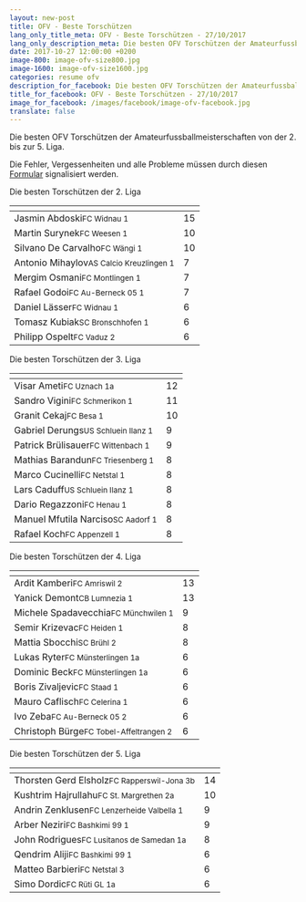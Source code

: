 ```yaml
---
layout: new-post
title: OFV - Beste Torschützen
lang_only_title_meta: OFV - Beste Torschützen - 27/10/2017
lang_only_description_meta: Die besten OFV Torschützen der Amateurfussballmeisterschaften von der 2. bis zur 5. Liga - 27/10/2017
date: 2017-10-27 12:00:00 +0200
image-800: image-ofv-size800.jpg
image-1600: image-ofv-size1600.jpg
categories: resume ofv
description_for_facebook: Die besten OFV Torschützen der Amateurfussballmeisterschaften von der 2. bis zur 5. Liga
title_for_facebook: OFV - Beste Torschützen - 27/10/2017
image_for_facebook: /images/facebook/image-ofv-facebook.jpg
translate: false
---
```

Die besten OFV Torschützen der Amateurfussballmeisterschaften von der 2. bis zur 5. Liga.

Die Fehler, Vergessenheiten und alle Probleme müssen durch diesen <a href="/formular-fehlermeldung">Formular</a> signalisiert werden.

Die besten Torschützen der 2. Liga

<table class="table"><thead><tr><th><i class="fa fa-male"></i></th><th><i class="fa fa-futbol-o"></i></th></tr></thead><tbody><tr><td>Jasmin Abdoski<span class='d-block team-name'><small>FC Widnau 1</small></span></td><td>15</td></tr><tr><td>Martin Surynek<span class='d-block team-name'><small>FC Weesen 1</small></span></td><td>10</td></tr><tr><td>Silvano De Carvalho<span class='d-block team-name'><small>FC Wängi 1</small></span></td><td>10</td></tr><tr><td>Antonio Mihaylov<span class='d-block team-name'><small>AS Calcio Kreuzlingen 1</small></span></td><td>7</td></tr><tr><td>Mergim Osmani<span class='d-block team-name'><small>FC Montlingen 1</small></span></td><td>7</td></tr><tr><td>Rafael Godoi<span class='d-block team-name'><small>FC Au-Berneck 05 1</small></span></td><td>7</td></tr><tr><td>Daniel Lässer<span class='d-block team-name'><small>FC Widnau 1</small></span></td><td>6</td></tr><tr><td>Tomasz Kubiak<span class='d-block team-name'><small>SC Bronschhofen 1</small></span></td><td>6</td></tr><tr><td>Philipp Ospelt<span class='d-block team-name'><small>FC Vaduz 2</small></span></td><td>6</td></tr></tbody></table>

Die besten Torschützen der 3. Liga

<table class="table"><thead><tr><th><i class="fa fa-male"></i></th><th><i class="fa fa-futbol-o"></i></th></tr></thead><tbody><tr><td>Visar Ameti<span class='d-block team-name'><small>FC Uznach 1a</small></span></td><td>12</td></tr><tr><td>Sandro Vigini<span class='d-block team-name'><small>FC Schmerikon 1</small></span></td><td>11</td></tr><tr><td>Granit Cekaj<span class='d-block team-name'><small>FC Besa 1</small></span></td><td>10</td></tr><tr><td>Gabriel Derungs<span class='d-block team-name'><small>US Schluein Ilanz 1</small></span></td><td>9</td></tr><tr><td>Patrick Brülisauer<span class='d-block team-name'><small>FC Wittenbach 1</small></span></td><td>9</td></tr><tr><td>Mathias Barandun<span class='d-block team-name'><small>FC Triesenberg 1</small></span></td><td>8</td></tr><tr><td>Marco Cucinelli<span class='d-block team-name'><small>FC Netstal 1</small></span></td><td>8</td></tr><tr><td>Lars Caduff<span class='d-block team-name'><small>US Schluein Ilanz 1</small></span></td><td>8</td></tr><tr><td>Dario Regazzoni<span class='d-block team-name'><small>FC Henau 1</small></span></td><td>8</td></tr><tr><td>Manuel Mfutila Narciso<span class='d-block team-name'><small>SC Aadorf 1</small></span></td><td>8</td></tr><tr><td>Rafael Koch<span class='d-block team-name'><small>FC Appenzell 1</small></span></td><td>8</td></tr></tbody></table>

Die besten Torschützen der 4. Liga

<table class="table"><thead><tr><th><i class="fa fa-male"></i></th><th><i class="fa fa-futbol-o"></i></th></tr></thead><tbody><tr><td>Ardit Kamberi<span class='d-block team-name'><small>FC Amriswil 2</small></span></td><td>13</td></tr><tr><td>Yanick Demont<span class='d-block team-name'><small>CB Lumnezia 1</small></span></td><td>13</td></tr><tr><td>Michele Spadavecchia<span class='d-block team-name'><small>FC Münchwilen 1</small></span></td><td>9</td></tr><tr><td>Semir Krizevac<span class='d-block team-name'><small>FC Heiden 1</small></span></td><td>8</td></tr><tr><td>Mattia Sbocchi<span class='d-block team-name'><small>SC Brühl 2</small></span></td><td>8</td></tr><tr><td>Lukas Ryter<span class='d-block team-name'><small>FC Münsterlingen 1a</small></span></td><td>6</td></tr><tr><td>Dominic Beck<span class='d-block team-name'><small>FC Münsterlingen 1a</small></span></td><td>6</td></tr><tr><td>Boris Zivaljevic<span class='d-block team-name'><small>FC Staad 1</small></span></td><td>6</td></tr><tr><td>Mauro Caflisch<span class='d-block team-name'><small>FC Celerina 1</small></span></td><td>6</td></tr><tr><td>Ivo Zeba<span class='d-block team-name'><small>FC Au-Berneck 05 2</small></span></td><td>6</td></tr><tr><td>Christoph Bürge<span class='d-block team-name'><small>FC Tobel-Affeltrangen 2</small></span></td><td>6</td></tr></tbody></table>

Die besten Torschützen der 5. Liga

<table class="table"><thead><tr><th><i class="fa fa-male"></i></th><th><i class="fa fa-futbol-o"></i></th></tr></thead><tbody><tr><td>Thorsten Gerd Elsholz<span class='d-block team-name'><small>FC Rapperswil-Jona 3b</small></span></td><td>14</td></tr><tr><td>Kushtrim Hajrullahu<span class='d-block team-name'><small>FC St. Margrethen 2a</small></span></td><td>10</td></tr><tr><td>Andrin Zenklusen<span class='d-block team-name'><small>FC Lenzerheide Valbella 1</small></span></td><td>9</td></tr><tr><td>Arber Neziri<span class='d-block team-name'><small>FC Bashkimi 99 1</small></span></td><td>9</td></tr><tr><td>John Rodrigues<span class='d-block team-name'><small>FC Lusitanos de Samedan 1a</small></span></td><td>8</td></tr><tr><td>Qendrim Aliji<span class='d-block team-name'><small>FC Bashkimi 99 1</small></span></td><td>6</td></tr><tr><td>Matteo Barbieri<span class='d-block team-name'><small>FC Netstal 3</small></span></td><td>6</td></tr><tr><td>Simo Dordic<span class='d-block team-name'><small>FC Rüti GL 1a</small></span></td><td>6</td></tr></tbody></table>

